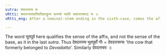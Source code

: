```yaml
---
sutra: षष्ठ्यरूप्य च
vRtti: षष्ठ्यन्तात्प्रातिपदिकाद्रूप्यः प्रत्ययो भवति चकाराच्चरट् च ॥
vRtti_eng: After a nominal-stem ending in the sixth-case, comes the affix रूप्य, and also चरट्, in the sense of 'having belonged formerly to somebody'.

---
```

The word भूतपूर्व here qualifies the sense of the affix, and not the sense of the base, as it in the last _sutra_. Thus देवदत्तस्य भूतपूर्वो गौः = देवदत्तरूप्यः 'the cow that formerly belonged to _Devadatta_'. Similarly देवदत्तचरः ॥